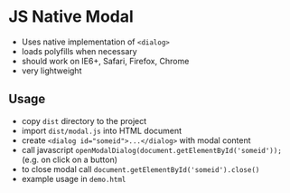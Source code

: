 # JS Native Modal

- Uses native implementation of `<dialog>`
- loads polyfills when necessary
- should work on IE6+, Safari, Firefox, Chrome
- very lightweight

## Usage

- copy `dist` directory to the project
- import `dist/modal.js` into HTML document
- create `<dialog id="someid">...</dialog>` with modal content
- call javascript `openModalDialog(document.getElementById('someid'));` (e.g. on click on a button)
- to close modal call `document.getElementById('someid').close()`
- example usage in `demo.html`

